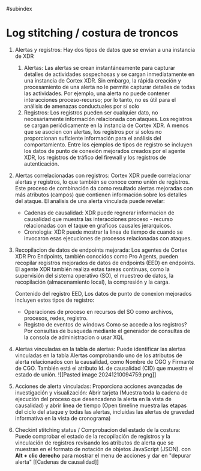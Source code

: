 #subindex 

# Log stitching / costura de troncos
1. Alertas y registros: Hay dos tipos de datos que se envian a una instancia de XDR
	1. Alertas: Las alertas se crean instantáneamente para capturar detalles de actividades sospechosas y se cargan inmediatamente en una instancia de Cortex XDR. Sin embargo, la rápida creación y procesamiento de una alerta no le permite capturar detalles de todas las actividades. Por ejemplo, una alerta no puede contener interacciones proceso-recurso; por lo tanto, no es útil para el análisis de amenazas conductuales por sí solo
	2. Registros: Los registros pueden ser cualquier dato, no necesariamente información relacionada con ataques. Los registros se cargan periódicamente en la instancia de Cortex XDR. A menos que se asocien con alertas, los registros por sí solos no proporcionan suficiente información para el análisis del comportamiento. Entre los ejemplos de tipos de registro se incluyen los datos de punto de conexión mejorados creados por el agente XDR, los registros de tráfico del firewall y los registros de autenticación.

2. Alertas correlacionadas con registros: Cortex XDR puede correlacionar alertas y registros, lo que también se conoce como unión de registros. Este proceso de combinación da como resultado alertas mejoradas con más atributos (campos) que contienen información sobre los detalles del ataque. El analisis de una alerta vinculada puede revelar:
   - Cadenas de causalidad: XDR puede regnerar informacion de causalidad que muestra las interacciones proceso - recurso relacionadas con el taque en graficos causales jerarquicos.
   - Cronologia: XDR puede mostrar la linea de tiempo de cuando se invocaron esas ejecuciones de procesos relacionadas con ataques.

3. Recopilacion de datos de endpoints mejorada: Los agentes de Cortex XDR Pro Endpoints, también conocidos como Pro Agents, pueden recopilar registros mejorados de datos de endpoints (EED) en endpoints. El agente XDR también realiza estas tareas continuas, como la supervisión del sistema operativo (SO), el muestreo de datos, la recopilación (almacenamiento local), la compresión y la carga.
   
   Contenido del registro EED, Los datos de punto de conexion mejorados incluyen estos tipos de registro:
   - Operaciones de proceso en recursos del SO como archivos, procesos, redes, registro.
   - Registro de eventos de windows
    Como se accede a los registros? Por consultas de busqueda mediante el generador de consultas de la consola de administracion o usar XQL

4. Alertas vinculadas en la tabla de alertas: Puede identificar las alertas vinculadas en la tabla Alertas comprobando uno de los atributos de alerta relacionados con la causalidad, como Nombre de CGO y Firmante de CGO. También está el atributo Id. de causalidad (CID) que muestra el estado de unión.
   ![[Pasted image 20241210094759.png]]

5. Acciones de alerta vinculadas: Proporciona acciones avanzadas de investigación y visualización: Abrir tarjeta (Muestra toda la cadena de ejecución del proceso que desencadeno la alerta en la vista de causalidad) y abrir linea de tiempo (Open timeline muestra las etapas del ciclo del ataque y todas las alertas, incluidas las alertas de gravedad informativa en la vista de cronograma)

6. Checkint stitching status / Comprobacion del estado de la costura: Puede comprobar el estado de la recopilación de registros y la vinculación de registros revisando los atributos de alerta que se muestran en el formato de notación de objetos JavaScript (JSON). con **Alt + clic derecho** para mostrar el menu de acciones y dar en "depurar alerta"
[[Cadenas de causalidad]]
